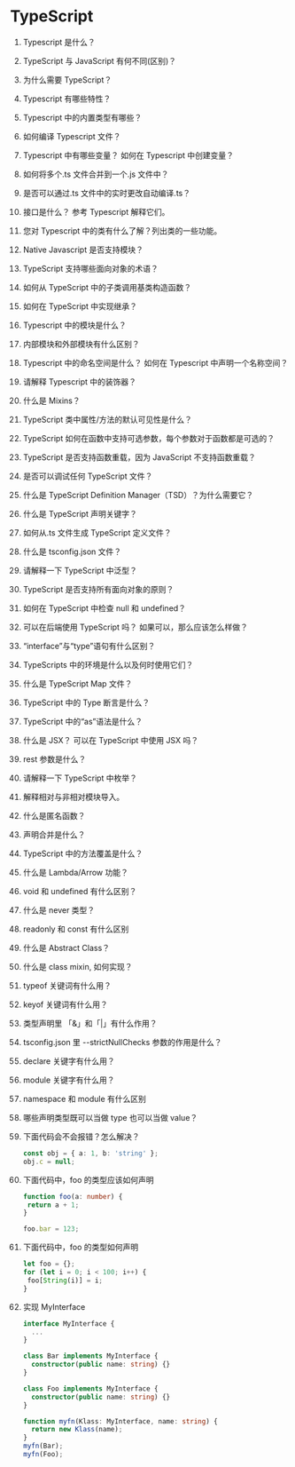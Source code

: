 # TypeScript

1. Typescript 是什么？
2. TypeScript 与 JavaScript 有何不同(区别)？
3. 为什么需要 TypeScript？
4. Typescript 有哪些特性？
5. Typescript 中的内置类型有哪些？
6. 如何编译 Typescript 文件？
7. Typescript 中有哪些变量？ 如何在 Typescript 中创建变量？
8. 如何将多个.ts 文件合并到一个.js 文件中？
9. 是否可以通过.ts 文件中的实时更改自动编译.ts？
10. 接口是什么？ 参考 Typescript 解释它们。
11. 您对 Typescript 中的类有什么了解？列出类的一些功能。
12. Native Javascript 是否支持模块？
13. TypeScript 支持哪些面向对象的术语？
14. 如何从 TypeScript 中的子类调用基类构造函数？
15. 如何在 TypeScript 中实现继承？
16. Typescript 中的模块是什么？
17. 内部模块和外部模块有什么区别？
18. Typescript 中的命名空间是什么？ 如何在 Typescript 中声明一个名称空间？
19. 请解释 Typescript 中的装饰器？
20. 什么是 Mixins？
21. TypeScript 类中属性/方法的默认可见性是什么？
22. TypeScript 如何在函数中支持可选参数，每个参数对于函数都是可选的？
23. TypeScript 是否支持函数重载，因为 JavaScript 不支持函数重载？
24. 是否可以调试任何 TypeScript 文件？
25. 什么是 TypeScript Definition Manager（TSD）？为什么需要它？
26. 什么是 TypeScript 声明关键字？
27. 如何从.ts 文件生成 TypeScript 定义文件？
28. 什么是 tsconfig.json 文件？
29. 请解释一下 TypeScript 中泛型？
30. TypeScript 是否支持所有面向对象的原则？
31. 如何在 TypeScript 中检查 null 和 undefined？
32. 可以在后端使用 TypeScript 吗？ 如果可以，那么应该怎么样做？
33. “interface”与“type”语句有什么区别？
34. TypeScripts 中的环境是什么以及何时使用它们？
35. 什么是 TypeScript Map 文件？
36. TypeScript 中的 Type 断言是什么？
37. TypeScript 中的“as”语法是什么？
38. 什么是 JSX？ 可以在 TypeScript 中使用 JSX 吗？
39. rest 参数是什么？
40. 请解释一下 TypeScript 中枚举？
41. 解释相对与非相对模块导入。
42. 什么是匿名函数？
43. 声明合并是什么？
44. TypeScript 中的方法覆盖是什么？
45. 什么是 Lambda/Arrow 功能？
46. void 和 undefined 有什么区别？
47. 什么是 never 类型？
48. readonly 和 const 有什么区别
49. 什么是 Abstract Class？
50. 什么是 class mixin, 如何实现？
51. typeof 关键词有什么用？
52. keyof 关键词有什么用？
53. 类型声明里 「&」和「|」有什么作用？
54. tsconfig.json 里 --strictNullChecks 参数的作用是什么？
55. declare 关键字有什么用？
56. module 关键字有什么用？
57. namespace 和 module 有什么区别
58. 哪些声明类型既可以当做 type 也可以当做 value？
59. 下面代码会不会报错？怎么解决？

    ```ts
    const obj = { a: 1, b: 'string' };
    obj.c = null;
    ```

60. 下面代码中，foo 的类型应该如何声明

    ```ts
    function foo(a: number) {
     return a + 1;
    }

    foo.bar = 123;
    ```

61. 下面代码中，foo 的类型如何声明

    ```ts
    let foo = {};
    for (let i = 0; i < 100; i++) {
     foo[String(i)] = i;
    }
    ```

62. 实现 MyInterface

    ```ts
    interface MyInterface {
      ...
    }

    class Bar implements MyInterface {
      constructor(public name: string) {}
    }

    class Foo implements MyInterface {
      constructor(public name: string) {}
    }

    function myfn(Klass: MyInterface, name: string) {
      return new Klass(name);
    }
    myfn(Bar);
    myfn(Foo);
    ```
